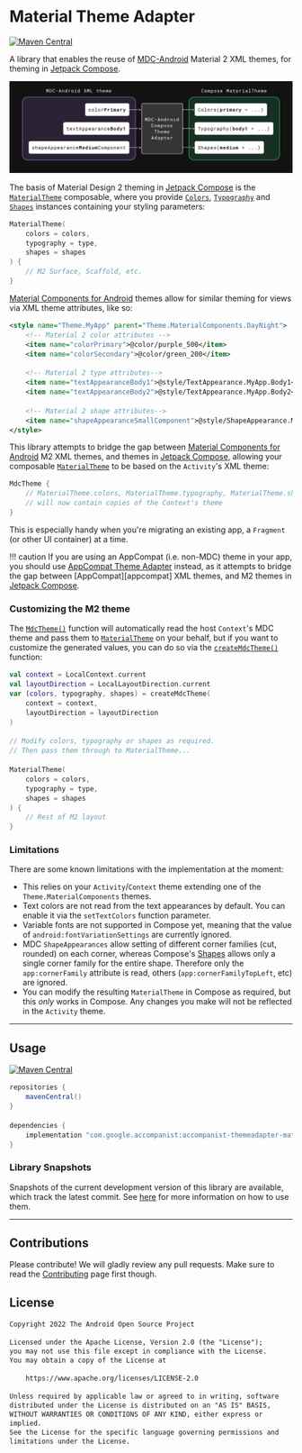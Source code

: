# Material Theme Adapter

[![Maven Central](https://img.shields.io/maven-central/v/com.google.accompanist/accompanist-themeadapter-material)](https://search.maven.org/search?q=g:com.google.accompanist)

A library that enables the reuse of [MDC-Android][mdc] Material 2 XML themes, for theming in [Jetpack Compose][compose].

![Material Theme Adapter header](themeadapter/material-header.png)

The basis of Material Design 2 theming in [Jetpack Compose][compose] is the [`MaterialTheme`][materialtheme] composable, where you provide [`Colors`][colors], [`Typography`][typography] and [`Shapes`][shapes] instances containing your styling parameters:

``` kotlin
MaterialTheme(
    colors = colors,
    typography = type,
    shapes = shapes
) {
    // M2 Surface, Scaffold, etc.
}
```

[Material Components for Android][mdc] themes allow for similar theming for views via XML theme attributes, like so:

``` xml
<style name="Theme.MyApp" parent="Theme.MaterialComponents.DayNight">
    <!-- Material 2 color attributes -->
    <item name="colorPrimary">@color/purple_500</item>
    <item name="colorSecondary">@color/green_200</item>

    <!-- Material 2 type attributes-->
    <item name="textAppearanceBody1">@style/TextAppearance.MyApp.Body1</item>
    <item name="textAppearanceBody2">@style/TextAppearance.MyApp.Body2</item>

    <!-- Material 2 shape attributes-->
    <item name="shapeAppearanceSmallComponent">@style/ShapeAppearance.MyApp.SmallComponent</item>
</style>
```

This library attempts to bridge the gap between [Material Components for Android][mdc] M2 XML themes, and themes in [Jetpack Compose][compose], allowing your composable [`MaterialTheme`][materialtheme] to be based on the `Activity`'s XML theme:


``` kotlin
MdcTheme {
    // MaterialTheme.colors, MaterialTheme.typography, MaterialTheme.shapes
    // will now contain copies of the Context's theme
}
```

This is especially handy when you're migrating an existing app, a `Fragment` (or other UI container) at a time.

!!! caution
If you are using an AppCompat (i.e. non-MDC) theme in your app, you should use
[AppCompat Theme Adapter](https://github.com/google/accompanist/tree/main/themeadapter-appcompat)
instead, as it attempts to bridge the gap between [AppCompat][appcompat] XML themes, and M2 themes in [Jetpack Compose][compose].

### Customizing the M2 theme

The [`MdcTheme()`][mdctheme] function will automatically read the host `Context`'s MDC theme and pass them to [`MaterialTheme`][materialtheme] on your behalf, but if you want to customize the generated values, you can do so via the [`createMdcTheme()`][createmdctheme] function:

``` kotlin
val context = LocalContext.current
val layoutDirection = LocalLayoutDirection.current
var (colors, typography, shapes) = createMdcTheme(
    context = context,
    layoutDirection = layoutDirection
)

// Modify colors, typography or shapes as required.
// Then pass them through to MaterialTheme...

MaterialTheme(
    colors = colors,
    typography = type,
    shapes = shapes
) {
    // Rest of M2 layout
}
```

### Limitations

There are some known limitations with the implementation at the moment:

* This relies on your `Activity`/`Context` theme extending one of the `Theme.MaterialComponents` themes.
* Text colors are not read from the text appearances by default. You can enable it via the `setTextColors` function parameter.
* Variable fonts are not supported in Compose yet, meaning that the value of `android:fontVariationSettings` are currently ignored.
* MDC `ShapeAppearances` allow setting of different corner families (cut, rounded) on each corner, whereas Compose's [Shapes][shapes] allows only a single corner family for the entire shape. Therefore only the `app:cornerFamily` attribute is read, others (`app:cornerFamilyTopLeft`, etc) are ignored.
* You can modify the resulting `MaterialTheme` in Compose as required, but this _only_ works in Compose. Any changes you make will not be reflected in the `Activity` theme.

---

## Usage

[![Maven Central](https://img.shields.io/maven-central/v/com.google.accompanist/accompanist-themeadapter-material)](https://search.maven.org/search?q=g:com.google.accompanist)

``` groovy
repositories {
    mavenCentral()
}

dependencies {
    implementation "com.google.accompanist:accompanist-themeadapter-material:<version>"
}
```

### Library Snapshots

Snapshots of the current development version of this library are available, which track the latest commit. See [here](../using-snapshot-version) for more information on how to use them.

---

## Contributions

Please contribute! We will gladly review any pull requests.
Make sure to read the [Contributing](../contributing) page first though.

## License

```
Copyright 2022 The Android Open Source Project
 
Licensed under the Apache License, Version 2.0 (the "License");
you may not use this file except in compliance with the License.
You may obtain a copy of the License at

    https://www.apache.org/licenses/LICENSE-2.0

Unless required by applicable law or agreed to in writing, software
distributed under the License is distributed on an "AS IS" BASIS,
WITHOUT WARRANTIES OR CONDITIONS OF ANY KIND, either express or implied.
See the License for the specific language governing permissions and
limitations under the License.
```

[compose]: https://developer.android.com/jetpack/compose
[mdc]: https://github.com/material-components/material-components-android
[mdctheme]: ../api/themeadapter-material/com.google.accompanist.themeadapter.material/-mdc-theme.html
[createmdctheme]: ../api/themeadapter-material/com.google.accompanist.themeadapter.material/create-mdc-theme.html
[materialtheme]: https://developer.android.com/reference/kotlin/androidx/compose/material/MaterialTheme
[colors]: https://developer.android.com/reference/kotlin/androidx/compose/material/Colors
[typography]: https://developer.android.com/reference/kotlin/androidx/compose/material/Typography
[shapes]: https://developer.android.com/reference/kotlin/androidx/compose/material/Shapes